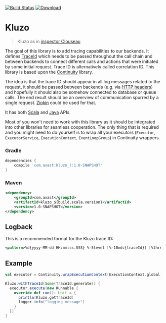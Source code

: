 [![Build Status](https://travis-ci.org/avast/kluzo.svg?branch=master)](https://travis-ci.org/avast/kluzo) [![Download](https://api.bintray.com/packages/avast/maven/kluzo/images/download.svg) ](https://bintray.com/avast/maven/kluzo/_latestVersion)

# Kluzo

> Kluzo as in [inspector Clouseau](https://en.wikipedia.org/wiki/Inspector_Clouseau)

The goal of this library is to add tracing capabilities to our backends. It defines [TraceId](kluzo-scala/src/main/scala/com/avast/kluzo/TraceId.scala)
which needs to be passed throughout the call chain and between backends to connect different calls and actions that were initiated by some 
initial request. Trace ID is alternatively called correlation ID. This library is based upon the [Continuity](https://github.com/avast/continuity) 
library.

The idea is that the trace ID should appear in all log messages related to the request, it should be passed between backends
(e.g. via [HTTP headers](kluzo-scala/src/main/scala/com/avast/kluzo/Kluzo.scala)) and hopefully it should also be somehow connected to database or queue calls.
The end result should be an overview of communication spurred by a single request. [Zipkin](http://zipkin.io/) could be used for that.

It has both [Scala](kluzo-scala/src/main/scala/com/avast/kluzo) and [Java](kluzo/src/main/java/com/avast/kluzo/javaapi) APIs.

Most of you won't need to work with this library as it should be integrated into other libraries for seamless cooperation. The only thing that is required and you might need to do
yourself is to wrap all your executors (`Executor`, `ExecutorService`, `ExecutionContext`, `EventLoopGroup`) in Continuity wrappers.

### Gradle
```groovy
dependencies {
    compile 'com.avast:kluzo_?:1.0-SNAPSHOT'
}
```

### Maven
```xml
<dependency>
    <groupId>com.avast</groupId>
    <artifactId>kluzo_${build.scala.version}</artifactId>
    <version>1.0-SNAPSHOT</version>
</dependency>
```

## Logback
This is a recommended format for the Kluzo trace ID: 
```xml
<pattern>%d{yyyy-MM-dd HH:mm:ss.SSS} %-5level [%-10mdc{traceId}] [%thread] %-35logger{35}: %msg \(%file:%line\)%n%xThrowable{full}</pattern>
```

## Example
```scala
val executor = Continuity.wrapExecutionContext(ExecutionContext.global)(Kluzo.ThreadNamer)

Kluzo.withTraceId(Some(TraceId.generate)) {
  executor.execute(new Runnable {
    override def run(): Unit = {
      println(Kluzo.getTraceId)
      logger.info("logging message")
    }
  })
}
```
